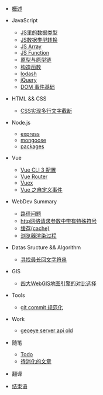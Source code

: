<!-- docs/_sidebar.md -->

* [概述](README.md)

* JavaScript
  * [JS里的数据类型](javascript/JS里的数据类型.md) 
  * [JS数据类型转换](javascript/JS数据类型转换.md) 
  * [JS Array](javascript/array.md) 
  * [JS Function](javascript/function.md) 
  * [原型与原型链](javascript/原型与原型链.md) 
  * [构造函数](javascript/构造函数.md) 
  * [lodash](javascript/lodash.md)
  * [jQuery](javascript/jquery.md)
  * [DOM 事件基础](javascript/dom事件.md)

* HTML && CSS
  * [CSS实现多行文字截断](html&css/CSS实现多行文字截断.md)

* Node.js
  * [express](node/express.md)
  * [mongoose](node/mongoose.md)
  * [packages](node/packages.md)

* Vue
  * [Vue CLI 3 配置](vue/vue-cli3.md)
  * [Vue Router](vue/vue-router.md)
  * [Vuex](vue/vuex.md)
  * [Vue 之自定义事件](vue/vue之自定义事件.md)

* WebDev Summary
  * [路径问题](webdev_summary/路径.md)
  * [http网络请求参数中带有特殊符号](webdev_summary/http网络请求参数中带有特殊符号.md)
  * [缓存(cache)](webdev_summary/cache.md)
  * [浏览器渲染过程](webdev_summary/浏览器渲染过程.md)

* Datas Sructure && Algorithm
  * [寻找最长回文字符串](datastructure_algorithm/寻找最长回文字符串.md)

* GIS
  * [四大WebGIS地图引擎的对比选择](gis/四大webgis地图引擎的对比选择.md)

* Tools
  * [git commit 规范化](tools/git提交信息规范化.md)

* Work
  * [geoeye server api old](work/geoeye-server-api.md)

* 随笔
  * [Todo](随笔/todo.md)
  * [待消化的文章](随笔/文章.md)

* 翻译

* [结束语](end.md)
